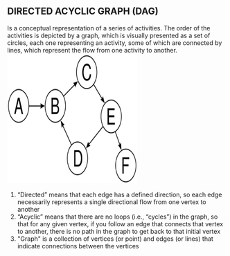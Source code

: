 ## DIRECTED ACYCLIC GRAPH (DAG)
Is a conceptual representation of a series of activities. The order of the activities is depicted by a graph, which is visually presented as a set of circles, each one representing an activity, some of which are connected by lines, which represent the flow from one activity to another.
<img src="dag1.png" width=300 height=300 />
1. “Directed” means that each edge has a defined direction, so each edge necessarily represents a single directional flow from one vertex to another
2. “Acyclic” means that there are no loops (i.e., “cycles”) in the graph, so that for any given vertex, if you follow an edge that connects that vertex to another, there is no path in the graph to get back to that initial vertex
3. "Graph" is a collection of vertices (or point) and edges (or lines) that indicate connections between the vertices

